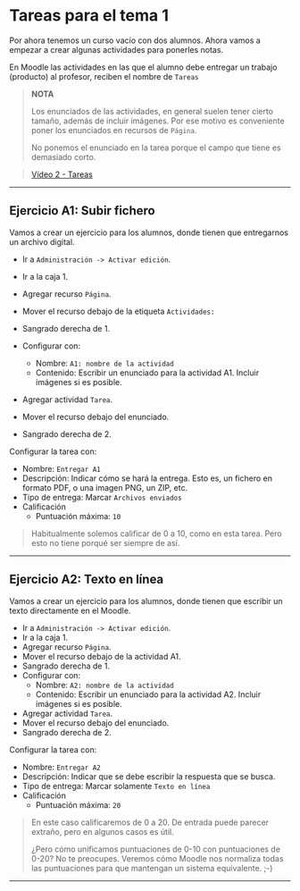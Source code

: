 
# Tareas para el tema 1

Por ahora tenemos un curso vacío con dos alumnos. Ahora vamos a empezar a crear algunas actividades para ponerles notas.

En Moodle las actividades en las que el alumno debe entregar un trabajo (producto) al profesor, reciben el nombre de `Tareas`

> **NOTA**
>
> Los enunciados de las actividades, en general suelen tener cierto tamaño, además de incluir imágenes. Por ese motivo es conveniente poner los enunciados en recursos de `Página`.
>
> No ponemos el enunciado en la tarea porque el campo que tiene es demasiado corto.

> [Vídeo 2 - Tareas](https://youtu.be/XWpmWQCMHTs)

---

## Ejercicio A1: Subir fichero

Vamos a crear un ejercicio para los alumnos, donde tienen que entregarnos un archivo digital.

* Ir a `Administración -> Activar edición`.
* Ir a la caja 1.
* Agregar recurso `Página`.
* Mover el recurso debajo de la etiqueta `Actividades:`
* Sangrado derecha de 1.
* Configurar con:
    * Nombre: `A1: nombre de la actividad`
    * Contenido: Escribir un enunciado para la actividad A1. Incluir imágenes si es posible.

* Agregar actividad `Tarea`.
* Mover el recurso debajo del enunciado.
* Sangrado derecha de 2.

Configurar la tarea con:
* Nombre: `Entregar A1`
* Descripción: Indicar cómo se hará la entrega. Esto es, un fichero en formato PDF, o una imagen PNG, un ZIP, etc.
* Tipo de entrega: Marcar `Archivos enviados`
* Calificación
    * Puntuación máxima: `10`

> Habitualmente solemos calificar de 0 a 10, como en esta tarea. Pero esto no tiene porqué ser siempre de así.

---

## Ejercicio A2: Texto en línea

Vamos a crear un ejercicio para los alumnos, donde tienen que escribir un texto directamente en el Moodle.

* Ir a `Administración -> Activar edición`.
* Ir a la caja 1.
* Agregar recurso `Página`.
* Mover el recurso debajo de la actividad A1.
* Sangrado derecha de 1.
* Configurar con:
    * Nombre: `A2: nombre de la actividad`
    * Contenido: Escribir un enunciado para la actividad A2. Incluir imágenes si es posible.
* Agregar actividad `Tarea`.
* Mover el recurso debajo del enunciado.
* Sangrado derecha de 2.

Configurar la tarea con:
* Nombre: `Entregar A2`
* Descripción: Indicar que se debe escribir la respuesta que se busca.
* Tipo de entrega: Marcar solamente `Texto en línea`
* Calificación
    * Puntuación máxima: `20`

> En este caso calificaremos de 0 a 20. De entrada puede parecer extraño, pero en algunos casos es útil.
>
> ¿Pero cómo unificamos puntuaciones de 0-10 con puntuaciones de 0-20?
> No te preocupes. Veremos cómo Moodle nos normaliza todas las puntuaciones para que mantengan un sistema equivalente. ;-)

---

